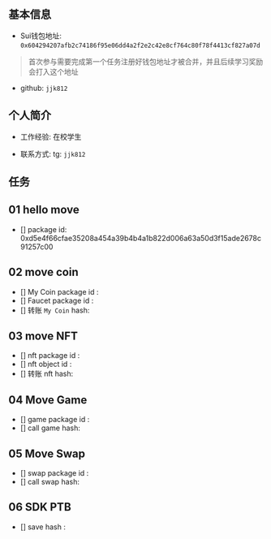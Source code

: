## 基本信息
- Sui钱包地址: `0x604294207afb2c74186f95e06dd4a2f2e2c42e8cf764c80f78f4413cf827a07d`
> 首次参与需要完成第一个任务注册好钱包地址才被合并，并且后续学习奖励会打入这个地址
- github: `jjk812`

## 个人简介
- 工作经验: 在校学生

  

- 联系方式: tg: `jjk812` 

## 任务

##   01 hello move  
- [] package id: 0xd5e4f66cfae35208a454a39b4b4a1b822d006a63a50d3f15ade2678c91257c00

##   02 move coin
- [] My Coin package id : 
- [] Faucet package id : 
- [] 转账 `My Coin` hash:

##   03 move NFT
- [] nft package id :
- [] nft object id : 
- [] 转账 nft  hash:

##   04 Move Game
- [] game package id :
- [] call game hash:

##   05 Move Swap
- [] swap package id :
- [] call swap hash:

##   06 SDK PTB
- [] save hash :
